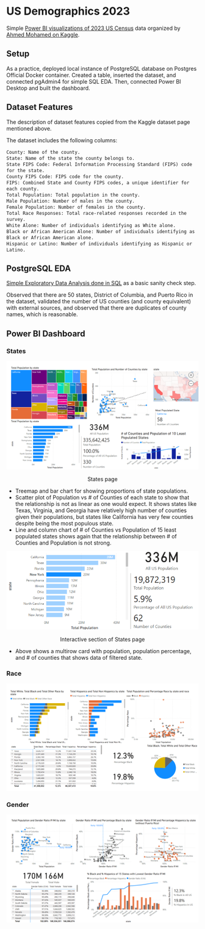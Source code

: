 # US Demographics 2023

Simple [Power BI visualizations of 2023 US Census](#power-bi-dashboard) data organized by [Ahmed Mohamed on Kaggle](https://www.kaggle.com/datasets/ahmedmohamed2003/county-level-demographic-population-race-gender/data).

## Setup

As a practice, deployed local instance of PostgreSQL database on Postgres Official Docker container. Created a table, inserted the dataset, and connected pgAdmin4 for simple SQL EDA. Then, connected Power BI Desktop and built the dashboard. 

## Dataset Features

The description of dataset features copied from the Kaggle dataset page mentioned above.

The dataset includes the following columns:

    County: Name of the county.
    State: Name of the state the county belongs to.
    State FIPS Code: Federal Information Processing Standard (FIPS) code for the state.
    County FIPS Code: FIPS code for the county.
    FIPS: Combined State and County FIPS codes, a unique identifier for each county.
    Total Population: Total population in the county.
    Male Population: Number of males in the county.
    Female Population: Number of females in the county.
    Total Race Responses: Total race-related responses recorded in the survey.
    White Alone: Number of individuals identifying as White alone.
    Black or African American Alone: Number of individuals identifying as Black or African American alone.
    Hispanic or Latino: Number of individuals identifying as Hispanic or Latino.


## PostgreSQL EDA

[Simple Exploratory Data Analysis done in SQL](https://github.com/js3331/us-demographics-2023/blob/main/eda_us_demographics_2023.sql) as a basic sanity check step.

Observed that there are 50 states, District of Columbia, and Puerto Rico in the dataset, validated the number of US counties (and county equivalent) with external sources, and observed that there are duplicates of county names, which is reasonable.

## Power BI Dashboard

### States

![](states_page_screenshot.png)
<p align="center">States page</p>

- Treemap and bar chart for showing proportions of state populations.
- Scatter plot of Population vs # of Counties of each state to show that the relationship is not as linear as one would expect. It shows states like Texas, Virginia, and Georgia have relatively high number of counties given their populations, but states like California has very few counties despite being the most populous state.
- Line and column chart of # of Counties vs Population of 15 least populated states shows again that the relationship between # of Counties and Population is not strong.

![](states_page_screenshot_interact.png)
<p align="center">Interactive section of States page</p>

- Above shows a multirow card with population, population percentage, and # of counties that shows data of filtered state. 

### Race

![](race_page_screenshot.png)

### Gender

![](gender_page_screenshot.png)


